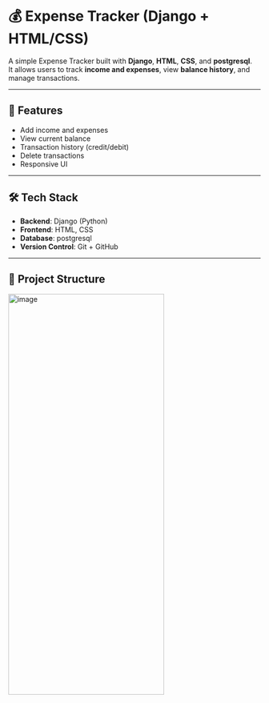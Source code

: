 # 💰 Expense Tracker (Django + HTML/CSS)

A simple Expense Tracker built with **Django**, **HTML**, **CSS**, and **postgresql**.  
It allows users to track **income and expenses**, view **balance history**, and manage transactions.

---

## 🚀 Features
- Add income and expenses
- View current balance
- Transaction history (credit/debit)
- Delete transactions
- Responsive UI


---

## 🛠️ Tech Stack
- **Backend**: Django (Python)
- **Frontend**: HTML, CSS
- **Database**: postgresql
- **Version Control**: Git + GitHub

---

## 📂 Project Structure
<img width="311" height="801" alt="image" src="https://github.com/user-attachments/assets/4fd20a14-817d-4e3b-b765-5a14cc7bfff9" />
